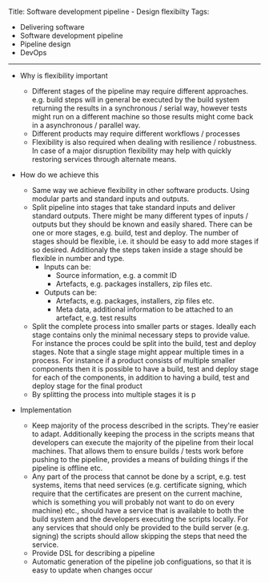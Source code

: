 Title: Software development pipeline - Design flexibilty
Tags:
  - Delivering software
  - Software development pipeline
  - Pipeline design
  - DevOps
---

- Why is flexibility important
    - Different stages of the pipeline may require different approaches. e.g. build steps
      will in general be executed by the build system returning the results in a synchronous / serial
      way, however tests might run on a different machine so those results might come back
      in a asynchronous / parallel way.
    - Different products may require different workflows / processes
    - Flexibility is also required when dealing with resilience / robustness. In case of a
      major disruption flexibility may help with quickly restoring services through alternate
      means.
- How do we achieve this
    - Same way we achieve flexibility in other software products. Using modular parts and standard inputs and outputs.
    - Split pipeline into stages that take standard inputs and deliver standard outputs. There might be many different
      types of inputs / outputs but they should be known and easily shared. There can be one or more stages, e.g. build,
      test and deploy. The number of stages should be flexible, i.e. it should be easy to add more stages if so desired.
      Additionaly the steps taken inside a stage should be flexible in number and type.
      - Inputs can be:
        - Source information, e.g. a commit ID
        - Artefacts, e.g. packages installers, zip files etc.
      - Outputs can be:
        - Artefacts, e.g. packages, installers, zip files etc.
        - Meta data, additional information to be attached to an artefact, e.g. test results
    - Split the complete process into smaller parts or stages. Ideally each stage contains only the minimal necessary
      steps to provide value. For instance the proces could be split into the build, test and deploy stages.
      Note that a single stage might appear multiple times in a process. For instance if a product consists of
      multiple smaller components then it is possible to have a build, test and deploy stage for each of the components,
      in addition to having a build, test and deploy stage for the final product
    - By  splitting the process into multiple stages it is p

- Implementation
    - Keep majority of the process described in the scripts. They're easier to adapt. Additionally
      keeping the process in the scripts means that developers can execute the majority of the pipeline
      from their local machines. That allows them to ensure builds / tests work before pushing to the
      pipeline, provides a means of building things if the pipeline is offline etc.
    - Any part of the process that cannot be done by a script, e.g. test systems, items that need services (e.g.
      certificate signing, which require that the certificates are present on the current machine, which is something
      you will probably not want to do on every machine) etc., should have a service that is available to both
      the build system and the developers executing the scripts locally. For any services that should only
      be provided to the build server (e.g. signing) the scripts should allow skipping the steps that
      need the service.
    - Provide DSL for describing a pipeline
    - Automatic generation of the pipeline job configuations, so that it is easy to update when changes occur
